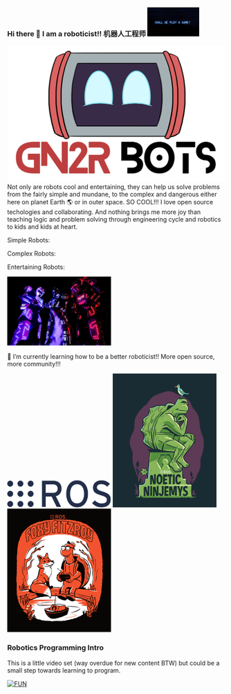 ### Hi there 👋  I am a roboticist!!   机器人工程师  <img src="https://github.com/wegunterjr/wegunterjr/blob/master/images/Shall-we-play-a-game.gif" width="120">

![GN2R](https://github.com/wegunterjr/wegunterjr/blob/master/images/GN2R%20Logo%202.png)
Not only are robots cool and entertaining, they can help us solve problems from the fairly simple and mundane, to the complex and dangerous either here on planet Earth :earth_americas: or in outer space. SO COOL!!!
I love open source techologies and collaborating.  And nothing brings me more joy than teaching logic and problem solving through engineering cycle and robotics to kids and kids at heart. 

Simple Robots:

Complex Robots:

Entertaining Robots:

 <img src="https://github.com/wegunterjr/wegunterjr/blob/master/images/gallery_xlarge.jpg" width="240">

 🌱 I’m currently learning how to be a better roboticist!! More open source, more community!!!  

 <img src="https://github.com/wegunterjr/wegunterjr/blob/master/images/rosIcon.png" width="240">

<img src="https://github.com/wegunterjr/wegunterjr/blob/master/images/NoeticNinjemys.png" width="240">

<img src="https://github.com/wegunterjr/wegunterjr/blob/master/images/FoxyFitzroy.png" width="240">

<!--
**wegunterjr/wegunterjr** is a ✨ _special_ ✨ repository because its `README.md` (this file) appears on your GitHub profile.

Here are some ideas to get you started:

- 🔭 I’m currently working on ...
- 🌱 I’m currently learning ...
- 👯 I’m looking to collaborate on ...
- 🤔 I’m looking for help with ...
- 💬 Ask me about ...
- 📫 How to reach me: ...
- 😄 Pronouns: ...
- ⚡ Fun fact: ...
-->

### Robotics Programming Intro

This is a little video set (way overdue for new content BTW) but could be a small step towards learning to program.

[![FUN](https://img.youtube.com/vi/tLetFlVe5xA/0.jpg)](https://www.youtube.com/watch?v=tLetFlVe5xA "M5 Stack Intro")

